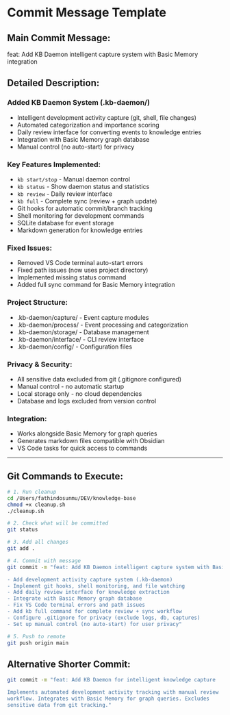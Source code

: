 # Commit Message Template

## Main Commit Message:
feat: Add KB Daemon intelligent capture system with Basic Memory integration

## Detailed Description:
### Added KB Daemon System (.kb-daemon/)
- Intelligent development activity capture (git, shell, file changes)
- Automated categorization and importance scoring
- Daily review interface for converting events to knowledge entries
- Integration with Basic Memory graph database
- Manual control (no auto-start) for privacy

### Key Features Implemented:
- `kb start/stop` - Manual daemon control
- `kb status` - Show daemon status and statistics  
- `kb review` - Daily review interface
- `kb full` - Complete sync (review + graph update)
- Git hooks for automatic commit/branch tracking
- Shell monitoring for development commands
- SQLite database for event storage
- Markdown generation for knowledge entries

### Fixed Issues:
- Removed VS Code terminal auto-start errors
- Fixed path issues (now uses project directory)
- Implemented missing status command
- Added full sync command for Basic Memory integration

### Project Structure:
- .kb-daemon/capture/ - Event capture modules
- .kb-daemon/process/ - Event processing and categorization
- .kb-daemon/storage/ - Database management
- .kb-daemon/interface/ - CLI review interface
- .kb-daemon/config/ - Configuration files

### Privacy & Security:
- All sensitive data excluded from git (.gitignore configured)
- Manual control - no automatic startup
- Local storage only - no cloud dependencies
- Database and logs excluded from version control

### Integration:
- Works alongside Basic Memory for graph queries
- Generates markdown files compatible with Obsidian
- VS Code tasks for quick access to commands

---

## Git Commands to Execute:

```bash
# 1. Run cleanup
cd /Users/fathindosunmu/DEV/knowledge-base
chmod +x cleanup.sh
./cleanup.sh

# 2. Check what will be committed
git status

# 3. Add all changes
git add .

# 4. Commit with message
git commit -m "feat: Add KB Daemon intelligent capture system with Basic Memory integration

- Add development activity capture system (.kb-daemon)
- Implement git hooks, shell monitoring, and file watching
- Add daily review interface for knowledge extraction
- Integrate with Basic Memory graph database
- Fix VS Code terminal errors and path issues
- Add kb full command for complete review + sync workflow
- Configure .gitignore for privacy (exclude logs, db, captures)
- Set up manual control (no auto-start) for user privacy"

# 5. Push to remote
git push origin main
```

## Alternative Shorter Commit:

```bash
git commit -m "feat: Add KB Daemon for intelligent knowledge capture

Implements automated development activity tracking with manual review
workflow. Integrates with Basic Memory for graph queries. Excludes
sensitive data from git tracking."
```
